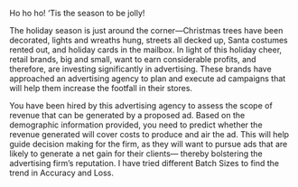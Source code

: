 Ho ho ho! ‘Tis the season to be jolly!

The holiday season is just around the corner—Christmas trees have been decorated, lights and wreaths hung, streets all decked up, Santa 
costumes rented out, and holiday cards in the mailbox. In light of this holiday cheer, retail brands, big and small, want to earn 
considerable profits, and therefore, are investing significantly in advertising. These brands have approached an advertising agency 
to plan and execute ad campaigns that will help them increase the footfall in their stores.

You have been hired by this advertising agency to assess the scope of revenue that can be generated by a proposed ad. Based on the
demographic information provided, you need to predict whether the revenue generated will cover costs to produce and air the ad. This
will help guide decision making for the firm, as they will want to pursue ads that are likely to generate a net gain for their clients—
thereby bolstering the advertising firm’s reputation.
I have tried different Batch Sizes to find the trend in Accuracy and Loss.
